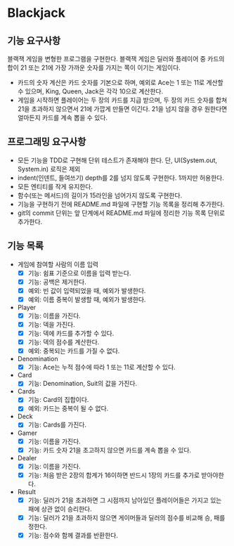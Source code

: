 # Blackjack

## 기능 요구사항

블랙잭 게임을 변형한 프로그램을 구현한다. 블랙잭 게임은 딜러와 플레이어 중 카드의 합이 21 또는 21에 가장 가까운 숫자를 가지는 쪽이 이기는 게임이다.
- 카드의 숫자 계산은 카드 숫자를 기본으로 하며, 예외로 Ace는 1 또는 11로 계산할 수 있으며, King, Queen, Jack은 각각 10으로 계산한다.
- 게임을 시작하면 플레이어는 두 장의 카드를 지급 받으며, 두 장의 카드 숫자를 합쳐 21을 초과하지 않으면서 21에 가깝게 만들면 이긴다. 21을 넘지 않을 경우 원한다면 얼마든지 카드를 계속 뽑을 수 있다.

## 프로그래밍 요구사항

- 모든 기능을 TDD로 구현해 단위 테스트가 존재해야 한다. 단, UI(System.out, System.in) 로직은 제외
- indent(인덴트, 들여쓰기) depth를 2를 넘지 않도록 구현한다. 1까지만 허용한다.
- 모든 엔티티를 작게 유지한다.
- 함수(또는 메서드)의 길이가 15라인을 넘어가지 않도록 구현한다.
- 기능을 구현하기 전에 README.md 파일에 구현할 기능 목록을 정리해 추가한다.
- git의 commit 단위는 앞 단계에서 README.md 파일에 정리한 기능 목록 단위로 추가한다.

## 기능 목록

- 게임에 참여할 사람의 이름 입력
  - [x] 기능: 쉼표 기준으로 이름을 입력 받는다.
  - [x] 기능: 공백은 제거한다.
  - [x] 예외: 빈 값이 입력되었을 때, 예외가 발생한다.
  - [x] 예외: 이름 중복이 발생할 때, 예외가 발생한다.

- Player
  - [x] 기능: 이름을 가진다. 
  - [x] 기능: 덱을 가진다.
  - [x] 기능: 덱에 카드를 추가할 수 있다.
  - [x] 기능: 덱의 점수를 계산한다.
  - [x] 예외: 중복되는 카드를 가질 수 없다.

- Denomination
  - [x] 기능: Ace는 누적 점수에 따라 1 또는 11로 계산할 수 있다.

- Card
  - [x] 기능: Denomination, Suit의 값을 가진다.

- Cards
  - [x] 기능: Card의 집합이다.
  - [x] 예외: 카드는 중복이 될 수 없다.

- Deck
  - [x] 기능: Cards를 가진다.

- Gamer
  - [x] 기능: 이름을 가진다.
  - [x] 기능: 카드 숫자 21을 초고하지 않으면 카드를 계속 뽑을 수 있다.

- Dealer
  - [x] 기능: 이름을 가진다.
  - [x] 기능: 처음 받은 2장의 합계가 16이하면 반드시 1장의 카드를 추가로 받아야한다.

- Result
  - [x] 기능: 딜러가 21을 초과하면 그 시점까지 남아있던 플레이어들은 가지고 있는 패에 상관 없이 승리한다.
  - [x] 기능: 딜러가 21을 초과하지 않으면 게이머들과 딜러의 점수를 비교해 승, 패를 정한다.
  - [x] 기능: 점수와 함께 결과를 반환한다.
